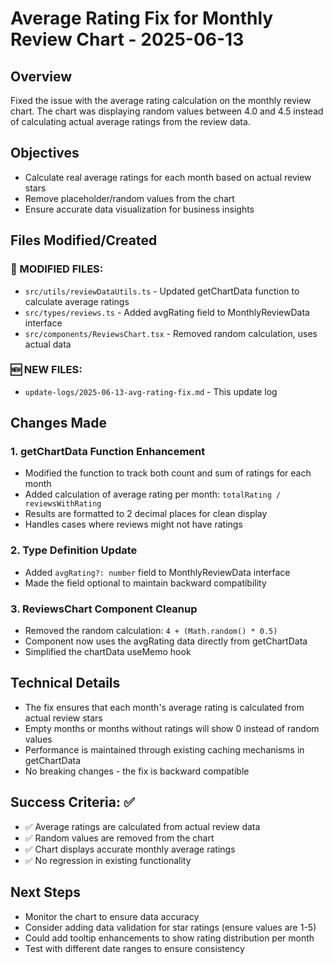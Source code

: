 # Average Rating Fix for Monthly Review Chart - 2025-06-13

## Overview
Fixed the issue with the average rating calculation on the monthly review chart. The chart was displaying random values between 4.0 and 4.5 instead of calculating actual average ratings from the review data.

## Objectives
- Calculate real average ratings for each month based on actual review stars
- Remove placeholder/random values from the chart
- Ensure accurate data visualization for business insights

## Files Modified/Created

### 🔄 MODIFIED FILES:
- `src/utils/reviewDataUtils.ts` - Updated getChartData function to calculate average ratings
- `src/types/reviews.ts` - Added avgRating field to MonthlyReviewData interface
- `src/components/ReviewsChart.tsx` - Removed random calculation, uses actual data

### 🆕 NEW FILES:
- `update-logs/2025-06-13-avg-rating-fix.md` - This update log

## Changes Made

### 1. getChartData Function Enhancement
- Modified the function to track both count and sum of ratings for each month
- Added calculation of average rating per month: `totalRating / reviewsWithRating`
- Results are formatted to 2 decimal places for clean display
- Handles cases where reviews might not have ratings

### 2. Type Definition Update
- Added `avgRating?: number` field to MonthlyReviewData interface
- Made the field optional to maintain backward compatibility

### 3. ReviewsChart Component Cleanup
- Removed the random calculation: `4 + (Math.random() * 0.5)`
- Component now uses the avgRating data directly from getChartData
- Simplified the chartData useMemo hook

## Technical Details
- The fix ensures that each month's average rating is calculated from actual review stars
- Empty months or months without ratings will show 0 instead of random values
- Performance is maintained through existing caching mechanisms in getChartData
- No breaking changes - the fix is backward compatible

## Success Criteria: ✅
- ✅ Average ratings are calculated from actual review data
- ✅ Random values are removed from the chart
- ✅ Chart displays accurate monthly average ratings
- ✅ No regression in existing functionality

## Next Steps
- Monitor the chart to ensure data accuracy
- Consider adding data validation for star ratings (ensure values are 1-5)
- Could add tooltip enhancements to show rating distribution per month
- Test with different date ranges to ensure consistency
